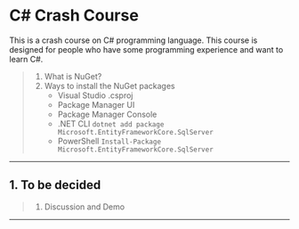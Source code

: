 # C# Crash Course

This is a crash course on C# programming language. This course is designed for people who have some programming experience and want to learn C#.

> 1. What is NuGet?
> 1. Ways to install the NuGet packages
>    - Visual Studio .csproj
>    - Package Manager UI
>    - Package Manager Console
>    - .NET CLI `dotnet add package Microsoft.EntityFrameworkCore.SqlServer`
>    - PowerShell `Install-Package Microsoft.EntityFrameworkCore.SqlServer`

---

## 1. To be decided

> 1. Discussion and Demo

---
